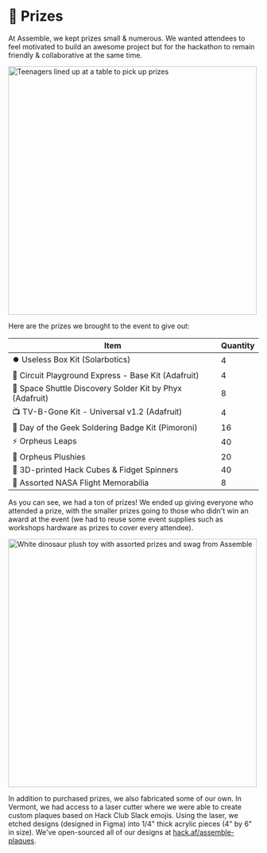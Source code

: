 # 🎁 Prizes

At Assemble, we kept prizes small & numerous. We wanted attendees to feel motivated to build an awesome project but for the hackathon to remain friendly & collaborative at the same time.

<img width="500" alt="Teenagers lined up at a table to pick up prizes" src="https://user-images.githubusercontent.com/39828164/188268484-c9294476-4924-4e0f-bb81-8f89e8199ff1.png">

Here are the prizes we brought to the event to give out:

| Item                                                     | Quantity |
| -------------------------------------------------------- | -------- |
| ⏺️ Useless Box Kit (Solarbotics)                         | 4        |
| 🔮 Circuit Playground Express - Base Kit (Adafruit)      | 4        |
| 🚀 Space Shuttle Discovery Solder Kit by Phyx (Adafruit) | 8        |
| 📺 TV-B-Gone Kit - Universal v1.2 (Adafruit)             | 4        |
| 🔌 Day of the Geek Soldering Badge Kit (Pimoroni)        | 16       |
| ⚡ Orpheus Leaps                                         | 40       |
| 🦕 Orpheus Plushies                                      | 20       |
| 🧊 3D-printed Hack Cubes & Fidget Spinners               | 40       |
| 🌝 Assorted NASA Flight Memorabilia                      | 8        |

As you can see, we had a ton of prizes! We ended up giving everyone who attended a prize, with the smaller prizes going to those who didn't win an award at the event (we had to reuse some event supplies such as workshops hardware as prizes to cover every attendee).

<img src="https://user-images.githubusercontent.com/39828164/188268596-a632637e-3462-477d-806f-5132610c20fe.jpg" alt="White dinosaur plush toy with assorted prizes and swag from Assemble" width="500px" />

In addition to purchased prizes, we also fabricated some of our own. In Vermont, we had access to a laser cutter where we were able to create custom plaques based on Hack Club Slack emojis. Using the laser, we etched designs (designed in Figma) into 1/4" thick acrylic pieces (4" by 6" in size). We've open-sourced all of our designs at [hack.af/assemble-plaques](https://hack.af/assemble-plaques).
